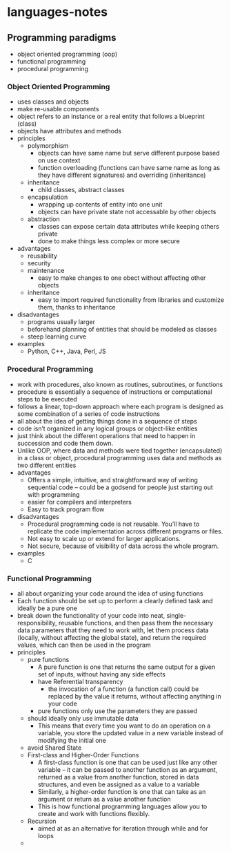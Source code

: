 # languages-notes

## Programming paradigms
- object oriented programming (oop)
- functional programming
- procedural programming

### Object Oriented Programming
- uses classes and objects
- make re-usable components
- object refers to an instance or a real entity that follows a blueprint (class)
- objects have attributes and methods
- principles
  - polymorphism
    - objects can have same name but serve different purpose based on use context
    - function overloading (functions can have same name as long as they have different signatures) and overriding (inheritance)
  - inheritance
    - child classes, abstract classes
  - encapsulation
    - wrapping up contents of entity into one unit
    - objects can have private state not accessable by other objects
  - abstraction
    - classes can expose certain data attributes while keeping others private
    - done to make things less complex or more secure
- advantages
  - reusability
  - security
  - maintenance
    - easy to make changes to one obect without affecting other objects
  - inheritance
    - easy to import required functionality from libraries and customize them, thanks to inheritance
- disadvantages
  - programs usually larger
  - beforehand planning of entities that should be modeled as classes
  - steep learning curve
- examples
  - Python, C++, Java, Perl, JS

### Procedural Programming
- work with procedures, also known as routines, subroutines, or functions
- procedure is essentially a sequence of instructions or computational steps to be executed
- follows a linear, top-down approach where each program is designed as some combination of a series of code instructions
- all about the idea of getting things done in a sequence of steps
- code isn’t organized in any logical groups or object-like entities
- just think about the different operations that need to happen in succession and code them down.
- Unlike OOP, where data and methods were tied together (encapsulated) in a class or object, procedural programming uses data and methods as two different entities
- advantages
  - Offers a simple, intuitive, and straightforward way of writing sequential code – could be a godsend for people just starting out with programming
  - easier for compilers and interpreters
  - Easy to track program flow
- disadvantages
  - Procedural programming code is not reusable. You’ll have to replicate the code implementation across different programs or files.
  - Not easy to scale up or extend for larger applications.
  - Not secure, because of visibility of data across the whole program.
- examples
  - C

### Functional Programming
- all about organizing your code around the idea of using functions
- Each function should be set up to perform a clearly defined task and ideally be a pure one
- break down the functionality of your code into neat, single-responsibility, reusable functions, and then pass them the necessary data parameters that they need to work with, let them process data (locally, without affecting the global state), and return the required values, which can then be used in the program
- principles
  - pure functions
    - A pure function is one that returns the same output for a given set of inputs, without having any side effects
    - have Referential transparency
      - the invocation of a function (a function call) could be replaced by the value it returns, without affecting anything in your code
    - pure functions only use the parameters they are passed
  - should ideally only use immutable data
    - This means that every time you want to do an operation on a variable, you store the updated value in a new variable instead of modifying the initial one
  - avoid Shared State
  - First-class and Higher-Order Functions
    - A first-class function is one that can be used just like any other variable – it can be passed to another function as an argument, returned as a value from another function, stored in data structures, and even be assigned as a value to a variable
    - Similarly, a higher-order function is one that can take as an argument or return as a value another function
    - This is how functional programming languages allow you to create and work with functions flexibly.
  - Recursion
    - aimed at as an alternative for iteration through while and for loops
  - 
